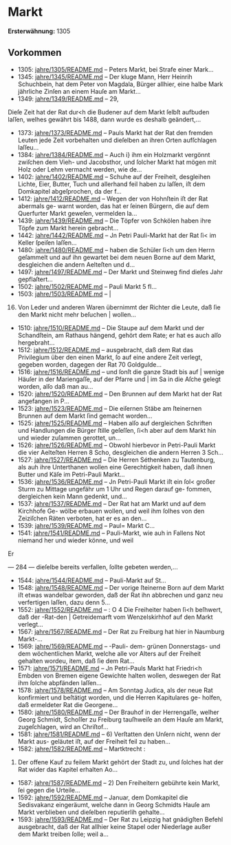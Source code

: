 # Markt

**Ersterwähnung:** 1305

## Vorkommen
- 1305: [jahre/1305/README.md](../jahre/1305/README.md) – Peters Markt, bei Strafe
einer Mark...
- 1345: [jahre/1345/README.md](../jahre/1345/README.md) – Der kluge Mann, Herr Heinrih Schuchbein, hat dem
Peter von Magdala, Bürger allhier, eine halbe Mark
jährliche Zinſen an einem Hauſe am Markt...
- 1349: [jahre/1349/README.md](../jahre/1349/README.md) – 29,

Dieſe Zeit hat der Rat dur<h die Budener auf dem
Markt ſelbſt aufbuden laſſen, welhes gewährt bis 1488,
dann wurde es deshalb geändert,...
- 1373: [jahre/1373/README.md](../jahre/1373/README.md) – Pauls Markt hat der Rat den
fremden Leuten jede Zeit vorbehalten und dieſelben an
ihren Orten aufſchlagen laſſeu...
- 1384: [jahre/1384/README.md](../jahre/1384/README.md) – Auch i} ihm ein Holzmarkt vergönnt zwiſchen dem Vieh-
und Jacobsthor, und ſolcher Markt hat mögen mit Holz
oder Lehm vermacht werden, wie de...
- 1402: [jahre/1402/README.md](../jahre/1402/README.md) – Schuhe auf der Freiheit, desgleihen Lichte, Eier,
Butter, Tuch und allerhand feil haben zu laſſen, iſt dem
Domkapitel abgeſprochen, da der f...
- 1412: [jahre/1412/README.md](../jahre/1412/README.md) – Wegen der von Hohnſtein iſt der Rat abermals ge-
warnt worden, das hat er ſeinen Bürgern, die auf dem
Querfurter Markt geweſen, vermelden la...
- 1439: [jahre/1439/README.md](../jahre/1439/README.md) – Die Töpfer von Schkölen haben ihre Töpfe zum Markt
herein gebracht...
- 1442: [jahre/1442/README.md](../jahre/1442/README.md) – Jn Petri Pauli-Markt hat der Rat ſi< im Keller
ſpeiſen laſſen...
- 1480: [jahre/1480/README.md](../jahre/1480/README.md) – haben die Schüler ſi<h um den Herrn
geſammelt und auf ihn gewartet bei dem neuen Borne
auf dem Markt, desgleichen die andern Aelteſten und d...
- 1497: [jahre/1497/README.md](../jahre/1497/README.md) – Der Markt und Steinweg find dieſes Jahr gepflaſtert...
- 1502: [jahre/1502/README.md](../jahre/1502/README.md) – Pauli Markt 5 fl...
- 1503: [jahre/1503/README.md](../jahre/1503/README.md) – |

16) Von Leder und anderen Waren übernimmt der
Richter die Leute, daß ſie den Markt nicht mehr beſuchen |
wollen...
- 1510: [jahre/1510/README.md](../jahre/1510/README.md) – Die Staupe auf dem Markt und der Schandſtein, am
Rathaus hängend, gehört dem Rate; er hat es auch alſo
hergebraht...
- 1512: [jahre/1512/README.md](../jahre/1512/README.md) – ausgebracht, daß dem Rat das Privilegium über den einen
Markt, ſo auf eine andere Zeit verlegt, gegeben worden,
dagegen der Rat 70 Goldgulde...
- 1516: [jahre/1516/README.md](../jahre/1516/README.md) – und ſonſt die ganze Stadt bis auf |
wenige Häuſer in der Mariengaſſe, auf der Pfarre und |
im Sa in die Aſche gelegt worden, alſo daß man au...
- 1520: [jahre/1520/README.md](../jahre/1520/README.md) – Den Brunnen auf dem Markt hat der Rat angefangen
in P...
- 1523: [jahre/1523/README.md](../jahre/1523/README.md) – Die eiſernen Stäbe am ſteinernen Brunnen auf dem
Markt ſind gemacht worden...
- 1525: [jahre/1525/README.md](../jahre/1525/README.md) – Haben alſo auf dergleichen Schriften und Handlungen
die Bürger ſtille geſeſſen, ſi<h aber auf dem Markt hin
und wieder zuſammen gerottet, un...
- 1526: [jahre/1526/README.md](../jahre/1526/README.md) – Obwohl hierbevor in Petri-Pauli Markt die vier
Aelteſten Herren 8 Scho, desgleichen die andern Herren
3 Sch...
- 1527: [jahre/1527/README.md](../jahre/1527/README.md) – Die Herren Séthenken zu Tautenburg, als auh ihre
Unterthanen wollen eine Gerechtigkeit haben, daß ihnen
Butter und Käſe im Petri-Pauli Markt...
- 1536: [jahre/1536/README.md](../jahre/1536/README.md) – Jn Petri-Pauli Markt iſt ein ſol< großer Sturm
zu Mittage ungefähr um 1 Uhr und Regen darauf ge-
fommen, dergleichen kein Mann gedenkt, und...
- 1537: [jahre/1537/README.md](../jahre/1537/README.md) – Der Rat hat am Markt und auf dem Kirchhofe Ge-
wölbe erbauen wollen, und weil ihm ſolhes von den
Zeiziſchen Räten verboten, hat er es an den...
- 1539: [jahre/1539/README.md](../jahre/1539/README.md) – Paul=
Markt C...
- 1541: [jahre/1541/README.md](../jahre/1541/README.md) – Pauli-Markt, wie auh
in Fallens Not niemand her und wieder könne, und weil


Er

— 284 —
dieſelbe bereits verfallen, ſollte gebeten werden,...
- 1544: [jahre/1544/README.md](../jahre/1544/README.md) – Pauli-Markt auf
St...
- 1548: [jahre/1548/README.md](../jahre/1548/README.md) – Der vorige ſteinerne Born auf dem Markt iſt etwas
wandelbar geworden, daß der Rat ihn abbrechen und
ganz neu verfertigen laſſen, dazu denn 5...
- 1552: [jahre/1552/README.md](../jahre/1552/README.md) – : O
4 Die Freiheiter haben ſi<h beſhwert, daß der -Rat-den
| Getreidemarft vom Wenzelskirhhof auf den Markt verlegt...
- 1567: [jahre/1567/README.md](../jahre/1567/README.md) – Der Rat zu Freiburg hat hier in Naumburg Markt-...
- 1569: [jahre/1569/README.md](../jahre/1569/README.md) – -Pauli-
dem- grünen Donnerstags- und dem wöchentlichen Markt,
welche alle vor Alters auf der Freiheit gehalten wordeu,
item, daß ſie dem Rat...
- 1571: [jahre/1571/README.md](../jahre/1571/README.md) – Jn Petri-Pauls Markt hat Friedri<h Embden von
Bremen eigene Gewichte halten wollen, deswegen der Rat
ihm ſolche abpfänden laſſen...
- 1578: [jahre/1578/README.md](../jahre/1578/README.md) – Am Sonntag Judica, als der neue Rat konfirmiert
und beſtätigt worden, und die Herren Kapitulares ge-
holfen, daß ermeldeter Rat die Georgene...
- 1580: [jahre/1580/README.md](../jahre/1580/README.md) – Der Brauhof in der Herrengaſſe, welher Georg
Schmidt, Schoſſer zu Freiburg tauſhweiſe an dem Hauſe
am Markt, zugeſchlagen, wird an Chriſtof...
- 1581: [jahre/1581/README.md](../jahre/1581/README.md) – 6) Verſtatten den Unſern nicht, wenn der Markt aus-
geläutet iſt, auf der Freiheit feil zu haben...
- 1582: [jahre/1582/README.md](../jahre/1582/README.md) – Martktrecht :

1) Der offene Kauf zu feilem Markt gehört der Stadt
zu, und ſolches hat der Rat wider das Kapitel erhalten
Ao...
- 1587: [jahre/1587/README.md](../jahre/1587/README.md) – 2) Den Freiheitern gebührte kein Markt, ſei gegen die
Urteile...
- 1592: [jahre/1592/README.md](../jahre/1592/README.md) – Januar, dem
Domkapitel die Sedisvakanz eingeräumt, welche dann in
Georg Schmidts Hauſe am Markt verblieben und dieſelben
reputierlih gehalte...
- 1593: [jahre/1593/README.md](../jahre/1593/README.md) – Der Rat zu Leipzig hat gnädigſten Befehl ausgebracht,
daß der Rat allhier keine Stapel oder Niederlage außer
dem Markt treiben ſolle; weil a...
